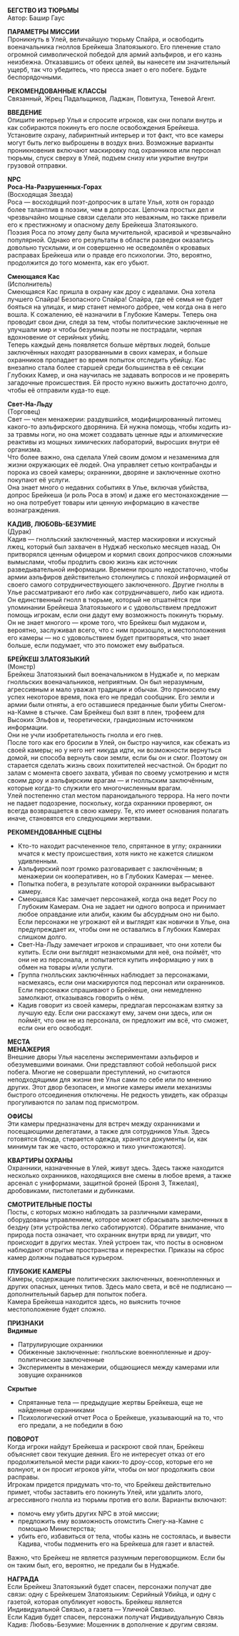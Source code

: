 **БЕГСТВО ИЗ ТЮРЬМЫ**  
Автор: Башир Гаус  

**ПАРАМЕТРЫ МИССИИ**  
Проникнуть в Улей, величайшую тюрьму Спайра, и освободить военачальника гноллов Брейкеша Златоязыкого. Его пленение стало огромной символической победой для армий аэльфиров, и его казнь неизбежна. Отказавшись от обеих целей, вы нанесете им значительный ущерб, так что убедитесь, что пресса знает о его побеге. Будьте беспорядочными.  

**РЕКОМЕНДОВАННЫЕ КЛАССЫ**  
Связанный, Жрец Падальщиков, Ладжан, Повитуха, Теневой Агент.  

**ВВЕДЕНИЕ**  
Опишите интерьер Улья и спросите игроков, как они попали внутрь и как собираются покинуть его после освобождения Брейкеша. Установите охрану, лабиринтный интерьер и тот факт, что все камеры могут быть легко выброшены в воздух вниз. Возможные варианты проникновения включают маскировку под охранников или персонал тюрьмы, спуск сверху в Улей, подъем снизу или укрытие внутри грузовой отправки.  

**NPC**  
**Роса-На-Разрушенных-Горах**  
(Восходящая Звезда)  
Роса — восходящий поэт-допросчик в штате Улья, хотя он гораздо более талантлив в поэзии, чем в допросах. Цепочка простых дел и чрезвычайно мощные связи сделали это неважным, но также привели его к престижному и опасному делу Брейкеша Златоязыкого.  
Поэзия Роса по этому делу была мучительной, красивой и чрезвычайно популярной. Однако его результаты в области разведки оказались довольно тусклыми, и он совершенно не осведомлён о кровавых расправах Брейкеша или о правде его психологии. Это, вероятно, продолжится до того момента, как его убьют.  

**Смеющаяся Кас**  
(Исполнитель)  
Смеющаяся Кас пришла в охрану как дроу с идеалами. Она хотела лучшего Спайра! Безопасного Спайра! Спайра, где её семья не будет бояться на улицах, и мир станет немного добрее, чем когда она в него вошла. К сожалению, её назначили в Глубокие Камеры. Теперь она проводит свои дни, следя за тем, чтобы политические заключенные не улучшали мир и чтобы безумные поэты не пострадали, черпая вдохновение от серийных убийц.  
Теперь каждый день появляется больше мёртвых людей, больше заключённых находят разорванными в своих камерах, и больше охранников пропадает во время попыток отследить убийцу. Кас внезапно стала более старшей среди большинства в её секции Глубоких Камер, и она научилась не задавать вопросов и не проверять загадочные происшествия. Ей просто нужно выжить достаточно долго, чтобы её отправили куда-то еще.  

**Свет-На-Льду**  
(Торговец)  
Свет — член менажерии: раздувшийся, модифицированный питомец какого-то аэльфирского дворянина. Ей нужна помощь, чтобы ходить из-за травмы ноги, но она может создавать ценные яды и алхимические реактивы из мощных химических лабораторий, выросших внутри её организма.  
Что более важно, она сделала Улей своим домом и незаменима для жизни окружающих её людей. Она управляет сетью контрабанды и порока из своей камеры; охранники, дворяне и заключенные охотно покупают её услуги.  
Она знает много о недавних событиях в Улье, включая убийства, допрос Брейкеша (и роль Роса в этом) и даже его местонахождение — но она потребует товары или ценную информацию в качестве вознаграждения.

**КАДИВ, ЛЮБОВЬ-БЕЗУМИЕ**  
(Дурак)  
Кадив — гнолльский заключенный, мастер маскировки и искусный лжец, который был захвачен в Нуджаб несколько месяцев назад. Он притворялся ценным офицером и кормил своих допросчиков сложными вымыслами, чтобы продлить свою жизнь как источник разведывательной информации. Времени прошло недостаточно, чтобы армии аэльфиров действительно столкнулись с плохой информацией от своего самого сотрудничествующего заключенного. Другие гноллы в Улье рассматривают его либо как сотрудничавшего, либо как идиота.  
Он единственный гнолл в тюрьме, который не отшатнётся при упоминании Брейкеша Златоязыкого и с удовольствием предложит помощь игрокам, если они дадут ему возможность покинуть тюрьму. Он не знает многого — кроме того, что Брейкеш был мудаком и, вероятно, заслуживал всего, что с ним произошло, и местоположения его камеры — но с удовольствием будет притворяться, что знает больше, если подумает, что это поможет ему выбраться.  

**БРЕЙКЕШ ЗЛАТОЯЗЫКИЙ**  
(Монстр)  
Брейкеш Златоязыкий был военачальником в Нуджабе и, по меркам гнолльских военачальников, неприятным. Он был неразумным, агрессивным и мало уважал традиции и обычаи. Это приносило ему успех некоторое время, пока его не предал сообщник. Его земли и армии были отняты, а его оставшиеся преданные были убиты Снегом-на-Камне в стычке. Сам Брейкеш был взят в плен, трофеем для Высоких Эльфов и, теоретически, грандиозным источником информации.  
Они не учли изобретательность гнолла и его гнев.  
После того как его бросили в Улей, он быстро научился, как сбежать из своей камеры; но у него нет никуда идти, ни возможности вернуться домой, ни способа вернуть свои земли, если бы он и смог. Поэтому он старается сделать жизнь своих похитителей несчастной. Он бродит по залам с момента своего захвата, убивая по своему усмотрению и мстя своим дроу и аэльфирским врагам — и гнолльским заключённым, которые когда-то служили его многочисленным врагам.  
Улей постепенно стал местом параноидального террора. На него почти не падает подозрение, поскольку, когда охранники проверяют, он всегда возвращается в свою камеру. Те, кто имеет основания полагать иначе, становятся его следующими жертвами.  

**РЕКОМЕНДОВАННЫЕ СЦЕНЫ**  
- Кто-то находит расчлененное тело, спрятанное в углу; охранники мчатся к месту происшествия, хотя никто не кажется слишком удивленным.  
- Аэльфирский поэт громко разговаривает с заключённым; в менажерии он кооперативен, но в Глубоких Камерах — менее.  
- Попытка побега, в результате которой охранники выбрасывают камеру.  
- Смеющаяся Кас замечает персонажей, когда она ведет Росу по Глубоким Камерам. Она не задает ни одного вопроса и принимает любое оправдание или алиби, каким бы абсурдным оно ни было. Если персонажи не угрожают ей и выглядят как новички в Улье, она предупреждает их, чтобы они не оставались в Глубоких Камерах слишком долго.  
- Свет-На-Льду замечает игроков и спрашивает, что они хотели бы купить. Если они выглядят незнакомыми для неё, она поймёт, что они не из персонала, и попытается купить информацию у них в обмен на товары и/или услуги.  
- Группа гнолльских заключённых наблюдает за персонажами, насмехаясь, если они маскируются под персонал или охранников. Если персонажи спрашивают о Брейкеше, они немедленно замолкают, отказываясь говорить о нём.  
- Кадив говорит из своей камеры, предлагая персонажам взятку за лучшую еду. Если они расскажут ему, зачем они здесь, или он поймёт, что они не из персонала, он предложит им всё, что сможет, если они его освободят.  

**МЕСТА**  
**МЕНАЖЕРИЯ**  
Внешние дворы Улья населены экспериментами аэльфиров и обезумевшими воинами. Они представляют собой небольшой риск побега. Многие не совершали преступлений, но считаются неподходящими для жизни вне Улья сами по себе или по мнению других. Этот двор безопасен, и многие камеры имели механизмы быстрого отсоединения отключены. Не редкость увидеть, как образцы прогуливаются по залам под присмотром.

**ОФИСЫ**  
Эти камеры предназначены для встреч между охранниками и посещающими делегатами, а также для сотрудников Улья. Здесь готовятся блюда, стирается одежда, хранятся документы (и, как минимум так же часто, осторожно и тихо уничтожаются).  

**КВАРТИРЫ ОХРАНЫ**  
Охранники, назначенные в Улей, живут здесь. Здесь также находится несколько охранников, находящихся вне смены в любое время, а также арсенал с униформами, защитной броней (Броня 3, Тяжелая), дробовиками, пистолетами и дубинками.  

**СМОТРИТЕЛЬНЫЕ ПОСТЫ**  
Посты, с которых можно наблюдать за различными камерами, оборудованы управлением, которое может сбрасывать заключенных в бездну (эти устройства легко саботируются). Обратите внимание, что природа поста означает, что охранник внутри вряд ли увидит, что происходит в других местах. Улей устроен так, что посты в основном наблюдают открытые пространства и перекрестки. Приказы на сброс камер должны подаваться курьером.  

**ГЛУБОКИЕ КАМЕРЫ**  
Камеры, содержащие политических заключенных, военнопленных и других опасных, ценных типов. Здесь мало света, и всё не подписано — дополнительный барьер для попыток побега.  
Камера Брейкеша находится здесь, но выяснить точное местоположение будет сложно.  

**ПРИЗНАКИ**  
**Видимые**  
- Патрулирующие охранники  
- Обиженные заключенные: гнолльские военнопленные и дроу-политические заключенные  
- Эксперименты в менажерии, общающиеся между камерами или зовущие охранников  

**Скрытые**  
- Спрятанные тела — предыдущие жертвы Брейкеша, еще не найденные охранниками  
- Психологический отчет Роса о Брейкеше, указывающий на то, что его предали, а не победили в бою  

**ПОВОРОТ**  
Когда игроки найдут Брейкеша и раскроют свой план, Брейкеш объясняет свои текущие деяния. Его не интересует отказ от его продолжительной мести ради каких-то дроу-ссор, которые его не волнуют, и он просит игроков уйти, чтобы он мог продолжить свои расправы.  
Игрокам придется придумать что-то, что Брейкеш действительно примет, чтобы заставить его покинуть Улей, или удалить злого, агрессивного гнолла из тюрьмы против его воли. Варианты включают:  
- помочь ему убить других NPC в этой миссии;  
- предложить ему возможность отомстить Снегу-на-Камне с помощью Министерства;  
- убить его, избавиться от тела, чтобы казнь не состоялась, и вывести Кадива, чтобы подменить его на Брейкеша для газет и властей.  

Важно, что Брейкеш не является разумным переговорщиком. Если бы он таким был, его, вероятно, не предали бы в Нуджабе.  

**НАГРАДА**  
Если Брейкеш Златоязыкий будет спасен, персонажи получат две связи: одну с Брейкешем Златоязыким: Серийный Убийца, и одну с газетой, которая опубликует новость. Брейкеш является Индивидуальной Связью, а газета — Уличной Связью.  
Если Кадив будет спасен, персонажи получат Индивидуальную Связь Кадив: Любовь-Безумие: Мошенник в дополнение к другим связям.

